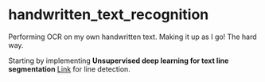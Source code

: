 # handwritten_text_recognition

Performing OCR on my own handwritten text. Making it up as I go! The hard way.

Starting by implementing __Unsupervised deep learning for text line segmentation__ [Link](https://ieeexplore.ieee.org/abstract/document/9413308?casa_token=-XSCrRuh8k8AAAAA:ySgWDCfnib5-bGuF7s7YWV0i_fV_PihVn1zqShtCthkC7m91MJQN69YlkBeHSmGIFGuZMcXjX1o) for line detection. 
